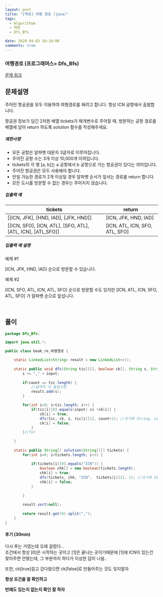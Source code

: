 ```yaml
---
layout: post
title: "[백준] 여행 경로 (java)"
tags:
  - Algorithum
  - 백준
  - Dfs_Bfs

date: 2020-04-03 16:10:00
comments: true
---
```


### 여행경로 (프로그래머스> Dfs_Bfs)

[문제 링크](https://programmers.co.kr/learn/courses/30/lessons/43164 )

## 문제설명

주어진 항공권을 모두 이용하여 여행경로를 짜려고 합니다. 항상 ICN 공항에서 출발합니다.

항공권 정보가 담긴 2차원 배열 tickets가 매개변수로 주어질 때, 방문하는 공항 경로를 배열에 담아 return 하도록 solution 함수를 작성해주세요.

##### 제한사항

- 모든 공항은 알파벳 대문자 3글자로 이루어집니다.
- 주어진 공항 수는 3개 이상 10,000개 이하입니다.
- tickets의 각 행 [a, b]는 a 공항에서 b 공항으로 가는 항공권이 있다는 의미입니다.
- 주어진 항공권은 모두 사용해야 합니다.
- 만일 가능한 경로가 2개 이상일 경우 알파벳 순서가 앞서는 경로를 return 합니다.
- 모든 도시를 방문할 수 없는 경우는 주어지지 않습니다.

##### 입출력 예

| tickets                                                     | return                         |
| ----------------------------------------------------------- | ------------------------------ |
| [[ICN, JFK], [HND, IAD], [JFK, HND]]                        | [ICN, JFK, HND, IAD]           |
| [[ICN, SFO], [ICN, ATL], [SFO, ATL], [ATL, ICN], [ATL,SFO]] | [ICN, ATL, ICN, SFO, ATL, SFO] |

##### 입출력 예 설명

예제 #1

[ICN, JFK, HND, IAD] 순으로 방문할 수 있습니다.

예제 #2

[ICN, SFO, ATL, ICN, ATL, SFO] 순으로 방문할 수도 있지만 [ICN, ATL, ICN, SFO, ATL, SFO] 가 알파벳 순으로 앞섭니다.

<br>

## 풀이

```java
package Dfs_Bfs;

import java.util.*;

public class beak_re_여행경로 {

	static LinkedList<String> result = new LinkedList<>();
	
	static public void dfs(String tic[][], boolean ck[], String s, String input, int count) {
		s += "," + input;
		
		if(count == tic.length) {
			//끝까지 다 돌았으면
			result.add(s);
		}

		for(int i=0; i<tic.length; i++) {
    		if(tic[i][0].equals(input) && !ck[i]) {
    			ck[i] = true;	
    			dfs(tic, ck, s, tic[i][1], count+1); //초기화 String, size
    			ck[i] = false;
    		}
		}//for
		
	}
	
    static public String[] solution(String[][] tickets) {
    	for(int i=0; i<tickets.length; i++) {
    		
    		if(tickets[i][0].equals("ICN")) {
    			boolean chk[] = new boolean[tickets.length];
    			chk[i] = true;
    			dfs(tickets, chk, "ICN",  tickets[i][1], 1); //초기화 String, size
    			chk[i] = false;
    		}
    		
    	}
    	
    	result.sort(null);
    	
    	return result.get(0).split(",");
    }
}

```

#### 후기 (30min)

다시 푸는 거였는데 오래 걸렸다... <br>조건에서 항상 [0]은 시작하는 곳이고 [1]은 끝나는 곳이기때문에 [1]에 ICN이 있는건 찾아주면 안됐는데, 그 부분까지 하다가 이상한 답이 나옴..<br>

또한, ck[true]걸고 갔다왔으면 ck[false]로 만들어주는 것도 잊지말자 <br>

**항상 조건을 잘 확인하고** <br>

**반례도 있는지 없는지 확인 잘 하자**

